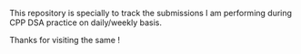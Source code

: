 This repository is specially to track the submissions I am performing during CPP DSA practice on daily/weekly basis.

Thanks for visiting the same !
